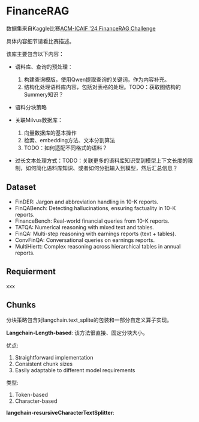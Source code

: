 # FinanceRAG
数据集来自Kaggle比赛[ACM-ICAIF '24 FinanceRAG Challenge](https://www.kaggle.com/competitions/icaif-24-finance-rag-challenge/data)

具体内容细节请看比赛描述。

该库主要包含以下内容：
- 语料库、查询的预处理：
  1. 构建查询模版，使用Qwen提取查询的关键词，作为内容补充。
  2. 结构化处理语料库内容，包括对表格的处理。TODO：获取图结构的Summery知识？

- 语料分块策略

- 关联Milvus数据库：
  1. 向量数据库的基本操作
  2. 检索、embedding方法、文本分割算法
  3. TODO：如何适配不同格式的语料？
   
- 过长文本处理方式：TODO：关联更多的语料库知识受到模型上下文长度的限制，如何简化语料库知识、或者如何分批输入到模型，然后汇总信息？

## Dataset
- FinDER: Jargon and abbreviation handling in 10-K reports.
- FinQABench: Detecting hallucinations, ensuring factuality in 10-K reports.
- FinanceBench: Real-world financial queries from 10-K reports.
- TATQA: Numerical reasoning with mixed text and tables.
- FinQA: Multi-step reasoning with earnings reports (text + tables).
- ConvFinQA: Conversational queries on earnings reports.
- MultiHiertt: Complex reasoning across hierarchical tables in annual reports.

## Requierment
xxx
## Chunks
分块策略包含对langchain.text_splite的包装和一部分自定义算子实现。

**Langchain-Length-based**: 该方法很直接、固定分块大小。

优点:
1. Straightforward implementation
2. Consistent chunk sizes
3. Easily adaptable to different model requirements

类型:
1. Token-based
2. Character-based

**langchain-resursiveCharacterTextSplitter**: 
